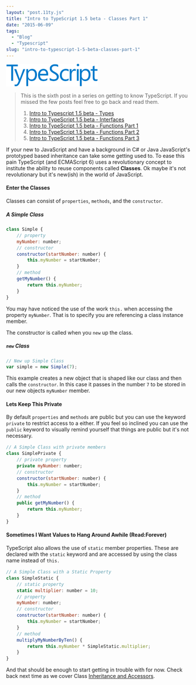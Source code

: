 ```yaml
---
layout: "post.11ty.js"
title: "Intro to TypeScript 1.5 beta - Classes Part 1"
date: "2015-06-09"
tags: 
  - "Blog"
  - "Typescript"
slug: "intro-to-typescript-1-5-beta-classes-part-1"
---
```


![TypeScript](images/typescript_logo_small1.png)

> This is the sixth post in a series on getting to know TypeScript. If you missed the few posts feel free to go back and read them.
> 
> 1. [Intro to Typescript 1.5 beta - Types](/2015/05/29/intro-to-typescript-1-5-beta-types/)
> 2. [Intro to TypeScript 1.5 beta - Interfaces](/2015/06/01/intro-to-typescript-1-5-beta-interfaces/)
> 3. [Intro to TypeScript 1.5 beta - Functions Part 1](/2015/06/04/intro-to-typescript-1-5-beta-functions-part-1/)
> 4. [Intro to TypeScript 1.5 beta - Functions Part 2](/2015/06/05/intro-to-typescript-1-5-beta-functions-part-2/)
> 5. [Intro to TypeScript 1.5 beta - Functions Part 3](/2015/06/08/intro-to-typescript-1-5-beta-functions-part-3/)

If your new to JavaScript and have a background in C# or Java JavaScript's prototyped based inheritance can take some getting used to. To ease this pain TypeScript (and ECMAScript 6) uses a revolutionary concept to institute the ability to reuse components called **Classes**. Ok maybe it's not revolutionary but it's new(ish) in the world of JavaScript.

#### Enter the Classes

Classes can consist of `properties`, `methods`, and the `constructor`.

##### A Simple Class

```javascript
class Simple {  
    // property
    myNumber: number;
    // constructor
    constructor(startNumber: number) {
        this.myNumber = startNumber;
    }
    // method
    getMyNumber() {
        return this.myNumber;
    }
}
```

You may have noticed the use of the work `this.` when accessing the property `myNumber`. That is to specify you are referencing a class instance member.

The constructor is called when you `new` up the class.

##### `new` Class

```javascript
// New up Simple Class
var simple = new Simple(7);  
```

This example creates a new object that is shaped like our class and then calls the `constructor`. In this case it passes in the number `7` to be stored in our new objects `myNumber` member.

#### Lets Keep This Private

By default `properties` and `methods` are public but you can use the keyword `private` to restrict access to a either. If you feel so inclined you can use the `public` keyword to visually remind yourself that things are public but it's not necessary.

```javascript
// A Simple Class with private members
class SimplePrivate {  
    // private property
    private myNumber: number;
    // constructor
    constructor(startNumber: number) {
        this.myNumber = startNumber;
    }
    // method
    public getMyNumber() {
        return this.myNumber;
    }
}
```

#### Sometimes I Want Values to Hang Around Awhile (Read:Forever)

TypeScript also allows the use of `static` member properties. These are declared with the `static` keyword and are accessed by using the class name instead of `this.`

```javascript
// A Simple Class with a Static Property
class SimpleStatic {  
    // static property
    static multiplier: number = 10;
    // property
    myNumber: number;
    // constructor
    constructor(startNumber: number) {
        this.myNumber = startNumber;
    }
    // method
    multiplyMyNumberByTen() {
        return this.myNumber * SimpleStatic.multiplier;
    }
}
```

And that should be enough to start getting in trouble with for now. Check back next time as we cover Class [Inheritance and Accessors](/2015/07/14/intro-to-typescript-1-5-beta-classes-part-2/).

